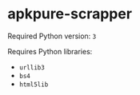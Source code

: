 # apkpure-scrapper

Required Python version: `3`

Requires Python libraries: 

- `urllib3`
- `bs4`
- `html5lib`